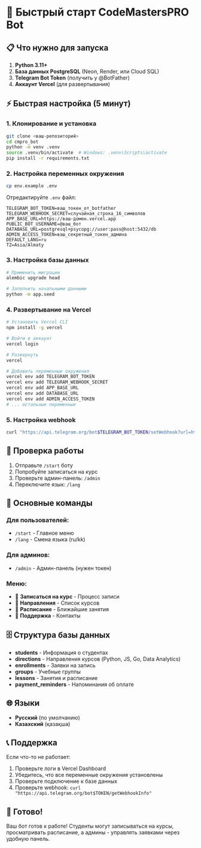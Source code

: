 # 🚀 Быстрый старт CodeMastersPRO Bot

## 📋 Что нужно для запуска

1. **Python 3.11+**
2. **База данных PostgreSQL** (Neon, Render, или Cloud SQL)
3. **Telegram Bot Token** (получить у @BotFather)
4. **Аккаунт Vercel** (для развертывания)

## ⚡ Быстрая настройка (5 минут)

### 1. Клонирование и установка
```bash
git clone <ваш-репозиторий>
cd cmpro_bot
python -m venv .venv
source .venv/bin/activate  # Windows: .venv\Scripts\activate
pip install -r requirements.txt
```

### 2. Настройка переменных окружения
```bash
cp env.example .env
```

Отредактируйте `.env` файл:
```env
TELEGRAM_BOT_TOKEN=ваш_токен_от_botfather
TELEGRAM_WEBHOOK_SECRET=случайная_строка_16_символов
APP_BASE_URL=https://ваш-домен.vercel.app
PUBLIC_BOT_USERNAME=@ваш_бот
DATABASE_URL=postgresql+psycopg://user:pass@host:5432/db
ADMIN_ACCESS_TOKEN=ваш_секретный_токен_админа
DEFAULT_LANG=ru
TZ=Asia/Almaty
```

### 3. Настройка базы данных
```bash
# Применить миграции
alembic upgrade head

# Заполнить начальными данными
python -m app.seed
```

### 4. Развертывание на Vercel
```bash
# Установить Vercel CLI
npm install -g vercel

# Войти в аккаунт
vercel login

# Развернуть
vercel

# Добавить переменные окружения
vercel env add TELEGRAM_BOT_TOKEN
vercel env add TELEGRAM_WEBHOOK_SECRET
vercel env add APP_BASE_URL
vercel env add DATABASE_URL
vercel env add ADMIN_ACCESS_TOKEN
# ... остальные переменные
```

### 5. Настройка webhook
```bash
curl "https://api.telegram.org/bot$TELEGRAM_BOT_TOKEN/setWebhook?url=https://ваш-домен.vercel.app/api/webhook&secret_token=$TELEGRAM_WEBHOOK_SECRET"
```

## 🎯 Проверка работы

1. Отправьте `/start` боту
2. Попробуйте записаться на курс
3. Проверьте админ-панель: `/admin`
4. Переключите язык: `/lang`

## 🔧 Основные команды

### Для пользователей:
- `/start` - Главное меню
- `/lang` - Смена языка (ru/kk)

### Для админов:
- `/admin` - Админ-панель (нужен токен)

### Меню:
- 📝 **Записаться на курс** - Процесс записи
- 🎯 **Направления** - Список курсов
- 📅 **Расписание** - Ближайшие занятия
- 💬 **Поддержка** - Контакты

## 🗄️ Структура базы данных

- **students** - Информация о студентах
- **directions** - Направления курсов (Python, JS, Go, Data Analytics)
- **enrollments** - Заявки на запись
- **groups** - Учебные группы
- **lessons** - Занятия и расписание
- **payment_reminders** - Напоминания об оплате

## 🌐 Языки

- **Русский** (по умолчанию)
- **Казахский** (қазақша)

## 📞 Поддержка

Если что-то не работает:
1. Проверьте логи в Vercel Dashboard
2. Убедитесь, что все переменные окружения установлены
3. Проверьте подключение к базе данных
4. Проверьте webhook: `curl "https://api.telegram.org/bot$TOKEN/getWebhookInfo"`

## 🚀 Готово!

Ваш бот готов к работе! Студенты могут записываться на курсы, просматривать расписание, а админы - управлять заявками через удобную панель.
